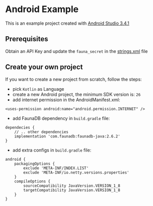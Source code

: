 # Android Example

This is an example project created with [Android Studio 3.4.1](https://developer.android.com/studio)

## Prerequisites

Obtain an API Key and update the `fauna_secret` in the [strings.xml](app/src/main/res/values/strings.xml) file

## Create your own project

If you want to create a new project from scratch, follow the steps:

* pick `Kotlin` as Language
* create a new Android project, the minimum SDK version is: `26`
* add internet permission in the AndroidManifest.xml: 
```
<uses-permission android:name="android.permission.INTERNET" />
```
* add FaunaDB dependency in `build.gradle` file:
```
dependecies {
	// .. other dependencies
	implementation 'com.faunadb:faunadb-java:2.6.2'
}
```
* add extra configs in `build.gradle` file: 
```
android {	
	packagingOptions {
        exclude 'META-INF/INDEX.LIST'
        exclude 'META-INF/io.netty.versions.properties'
    }
    compileOptions {
        sourceCompatibility JavaVersion.VERSION_1_8
        targetCompatibility JavaVersion.VERSION_1_8
    }
}
```

